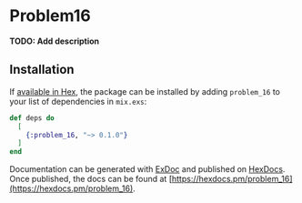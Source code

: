 # Problem16

**TODO: Add description**

## Installation

If [available in Hex](https://hex.pm/docs/publish), the package can be installed
by adding `problem_16` to your list of dependencies in `mix.exs`:

```elixir
def deps do
  [
    {:problem_16, "~> 0.1.0"}
  ]
end
```

Documentation can be generated with [ExDoc](https://github.com/elixir-lang/ex_doc)
and published on [HexDocs](https://hexdocs.pm). Once published, the docs can
be found at [https://hexdocs.pm/problem_16](https://hexdocs.pm/problem_16).

